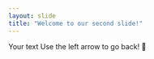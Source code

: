 ```yaml
---
layout: slide
title: "Welcome to our second slide!"
---
```

Your text
Use the left arrow to go back! :tada:
